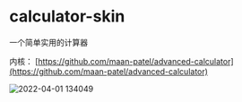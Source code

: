 # calculator-skin

一个简单实用的计算器

内核： [https://github.com/maan-patel/advanced-calculator](https://github.com/maan-patel/advanced-calculator)


![2022-04-01 134049](https://user-images.githubusercontent.com/12215982/161226848-668b1667-0121-4db5-9f6a-333a1a70cc15.png)
